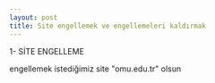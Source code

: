 ```yaml
---
layout: post
title: Site engellemek ve engellemeleri kaldırmak
---
```


1- SİTE ENGELLEME 

engellemek istediğimiz site "omu.edu.tr" olsun



